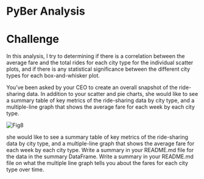# PyBer Analysis
# Challenge
In this analysis, I try to determining if there is a correlation between the average fare and the total rides for each city type for the individual scatter plots, and if there is any statistical significance between the different city types for each box-and-whisker plot.

You’ve been asked by your CEO to create an overall snapshot of the ride-sharing data. In addition to your scatter and pie charts, she would like to see a summary table of key metrics of the ride-sharing data by city type, and a multiple-line graph that shows the average fare for each week by each city type.

![Fig8](https://github.com/Thinguyen23/Thi_Nguyen_PyBer_Analysis/blob/master/analysis/Fig8.png)

 she would like to see a summary table of key metrics of the ride-sharing data by city type, and a multiple-line graph that shows the average fare for each week by each city type.
Write a summary in your README.md file for the data in the summary DataFrame.
Write a summary in your README.md file on what the multiple line graph tells you about the fares for each city type over time.
